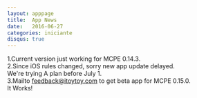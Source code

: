 ```yaml
---
layout: apppage
title:  App News
date:   2016-06-27
categories: iniciante
disqus: true
---
```

1.Current version just working for MCPE 0.14.3.  
2.Since iOS rules changed, sorry new app update delayed.  
We're trying A plan before July 1.  
3.Mailto feedback@itoytoy.com to get beta app for MCPE 0.15.0.  
It Works! 



